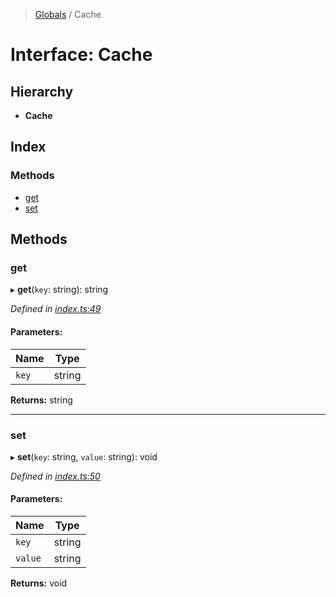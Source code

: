 > [Globals](https://github.com/FranckFreiburger/vue3-sfc-loader/docs/globals.md) / Cache

# Interface: Cache

## Hierarchy

* **Cache**

## Index

### Methods

* [get](https://github.com/FranckFreiburger/vue3-sfc-loader/docs/interfaces/cache.md#get)
* [set](https://github.com/FranckFreiburger/vue3-sfc-loader/docs/interfaces/cache.md#set)

## Methods

### get

▸ **get**(`key`: string): string

*Defined in [index.ts:49](https://github.com/FranckFreiburger/vue3-sfc-loader/blob/3359f02/src/index.ts#L49)*

#### Parameters:

Name | Type |
------ | ------ |
`key` | string |

**Returns:** string

___

### set

▸ **set**(`key`: string, `value`: string): void

*Defined in [index.ts:50](https://github.com/FranckFreiburger/vue3-sfc-loader/blob/3359f02/src/index.ts#L50)*

#### Parameters:

Name | Type |
------ | ------ |
`key` | string |
`value` | string |

**Returns:** void

